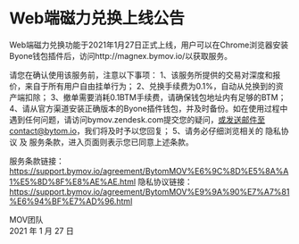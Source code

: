 # Web端磁力兑换上线公告

Web端磁力兑换功能于2021年1月27日正式上线，用户可以在Chrome浏览器安装Byone钱包插件后，访问http://magnex.bymov.io/以获取服务。

请您在确认使用该服务前，注意以下事项：
1、该服务所提供的交易对深度和报价，来自于所有用户自由挂单行为；
2、兑换手续费为0.1%，自动从兑换到的资产端扣除；
3、撤单需要消耗0.1BTM手续费，请确保钱包地址内有足够的BTM；
4、请从官方渠道安装正确版本的Byone插件钱包，并及时备份。如在使用过程中遇到任何问题，请访问bymov.zendesk.com提交您的疑问，或发送邮件至contact@bytom.io，我们将及时予以您回复；
5、请务必仔细浏览相关的 隐私协议 及 服务条款，进入页面则表示您已同意上述条款。

服务条款链接：https://support.bymov.io/agreement/BytomMOV%E6%9C%8D%E5%8A%A1%E5%8D%8F%E8%AE%AE.html
隐私协议链接：https://support.bymov.io/agreement/BytomMOV%E9%9A%90%E7%A7%81%E6%94%BF%E7%AD%96.html

MOV团队  
2021 年 1 月 27 日
